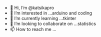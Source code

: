 - 👋 Hi, I’m @katsikapro
- 👀 I’m interested in ...arduino and coding
- 🌱 I’m currently learning ...tkinter
- 💞️ I’m looking to collaborate on ...statistics
- 📫 How to reach me ...

<!---
katsikapro/katsikapro is a ✨ special ✨ repository because its `README.md` (this file) appears on your GitHub profile.
You can click the Preview link to take a look at your changes.
--->
